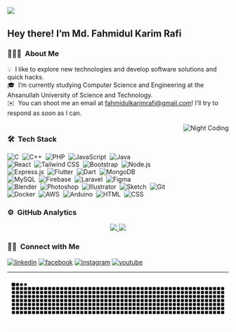   <p><img src="https://media.licdn.com/dms/image/v2/D5616AQEmykPKcrIC0A/profile-displaybackgroundimage-shrink_350_1400/profile-displaybackgroundimage-shrink_350_1400/0/1728824498947?e=1744243200&amp;v=beta&amp;t=JrP8T1Im6EoXQNpMKjPBQLuFYD3hLWv8U3s-Q1cluhg"></p>
<h2>Hey there! I’m Md. Fahmidul Karim Rafi</h2><p></p>
<!-- ## 👋 &nbsp;Hey there! I'm Aditya -->
<h3 id="-about-me">👨🏻‍💻 &nbsp;About Me</h3>
<p>💡 &nbsp;I like to explore new technologies and develop software solutions and quick hacks.<br>
🎓 &nbsp;I’m currently studying Computer Science and Engineering at the Ahsanullah University of Science and Technology.<br>
✉️ &nbsp;You can shoot me an email at <a href="fahmidulkarimrafi@gmail.com">fahmidulkarimrafi@gmail.com</a>! I’ll try to respond as soon as I can.<br> <br>

<img alt="Night Coding" src="https://media3.giphy.com/media/v1.Y2lkPTc5MGI3NjExNGJyYjJqdzdnYXVuc3A1c284MGp6aHN4bjd1M3lucnhjcHh4YnpsYSZlcD12MV9pbnRlcm5hbF9naWZfYnlfaWQmY3Q9Zw/zOvBKUUEERdNm/giphy.gif" align="right">
<h3 id="-tech-stack">🛠 &nbsp;Tech Stack</h3>
<p>
<img src="https://img.shields.io/badge/-C-05122A?style=flat&logo=C&logoColor=A8B9CC" alt="C">&nbsp;
<img src="https://img.shields.io/badge/-C++-05122A?style=flat&logo=C%2B%2B&logoColor=00599C" alt="C++">&nbsp;
<img src="https://img.shields.io/badge/-PHP-05122A?style=flat&logo=php&logoColor=777BB4" alt="PHP">&nbsp;
<img src="https://img.shields.io/badge/-JavaScript-05122A?style=flat&logo=javascript&logoColor=F7DF1E" alt="JavaScript">&nbsp;
<img src="https://img.shields.io/badge/-Java-05122A?style=flat&logo=openjdk&logoColor=007396" alt="Java"><br>
<img src="https://img.shields.io/badge/-React-05122A?style=flat&logo=react&logoColor=61DAFB" alt="React">&nbsp;
<img src="https://img.shields.io/badge/-Tailwind%20CSS-05122A?style=flat&logo=tailwindcss&logoColor=38B2AC" alt="Tailwind CSS">&nbsp;
<img src="https://img.shields.io/badge/-Bootstrap-05122A?style=flat&logo=bootstrap&logoColor=563D7C" alt="Bootstrap">&nbsp;
<img src="https://img.shields.io/badge/-Node.js-05122A?style=flat&logo=node.js&logoColor=339933" alt="Node.js"><br>
<img src="https://img.shields.io/badge/-Express.js-05122A?style=flat&logo=express&logoColor=000000" alt="Express.js">&nbsp;
<img src="https://img.shields.io/badge/-Flutter-05122A?style=flat&logo=flutter&logoColor=02569B" alt="Flutter">&nbsp;
<img src="https://img.shields.io/badge/-Dart-05122A?style=flat&logo=dart&logoColor=0175C2" alt="Dart">&nbsp;
<img src="https://img.shields.io/badge/-MongoDB-05122A?style=flat&logo=mongodb&logoColor=47A248" alt="MongoDB"><br>
<img src="https://img.shields.io/badge/-MySQL-05122A?style=flat&logo=mysql&logoColor=4479A1" alt="MySQL">&nbsp;
<img src="https://img.shields.io/badge/-Firebase-05122A?style=flat&logo=firebase&logoColor=FFCA28" alt="Firebase">&nbsp;
<img src="https://img.shields.io/badge/-Laravel-05122A?style=flat&logo=laravel&logoColor=FF2D20" alt="Laravel">&nbsp;
<img src="https://img.shields.io/badge/-Figma-05122A?style=flat&logo=figma&logoColor=F24E1E" alt="Figma"><br>
<img src="https://img.shields.io/badge/-Blender-05122A?style=flat&logo=blender&logoColor=F5792A" alt="Blender">&nbsp;
<img src="https://img.shields.io/badge/-Photoshop-05122A?style=flat&logo=adobe-photoshop&logoColor=31A8FF" alt="Photoshop">&nbsp;
<img src="https://img.shields.io/badge/-Illustrator-05122A?style=flat&logo=adobe-illustrator&logoColor=FF9A00" alt="Illustrator">&nbsp;
<img src="https://img.shields.io/badge/-Sketch-05122A?style=flat&logo=sketch&logoColor=F7B500" alt="Sketch">&nbsp;
<img src="https://img.shields.io/badge/-Git-05122A?style=flat&logo=git&logoColor=F05032" alt="Git"><br>
<img src="https://img.shields.io/badge/-Docker-05122A?style=flat&logo=docker&logoColor=2496ED" alt="Docker">&nbsp;
<img src="https://img.shields.io/badge/-AWS-05122A?style=flat&logo=amazon-aws&logoColor=FF9900" alt="AWS">&nbsp;
<img src="https://img.shields.io/badge/-Arduino-05122A?style=flat&logo=arduino&logoColor=00979D" alt="Arduino">&nbsp;
<img src="https://img.shields.io/badge/-HTML-05122A?style=flat&logo=html5&logoColor=E34F26" alt="HTML">&nbsp;
<img src="https://img.shields.io/badge/-CSS-05122A?style=flat&logo=css3&logoColor=1572B6" alt="CSS">&nbsp;
</p>

<h3 id="️-github-analytics">⚙️ &nbsp;GitHub Analytics</h3>
<p align="center">
<a href="https://github.com/PDOX103">
  <img height="180em" src="https://github-readme-stats-eight-theta.vercel.app/api?username=PDOX103&amp;show_icons=true&amp;theme=algolia&amp;include_all_commits=true&amp;count_private=true">
  <img height="180em" src="https://github-readme-stats-eight-theta.vercel.app/api/top-langs/?username=PDOX103&amp;layout=compact&amp;langs_count=8&amp;theme=algolia">
</a>
</p>
<h3 id="-connect-with-me">🤝🏻 &nbsp;Connect with Me</h3>
<p align="center">
  
<p><a target="_blank" href="https://www.linkedin.com/in/md-fahmidul-karim-rafi" style="display: inline-block;"><img src="https://img.shields.io/badge/linkedin-logo?style=for-the-badge&logo=linkedin&logoColor=white&color=%230a77b6" alt="linkedin" /></a>
<a target="_blank" href="https://www.facebook.com/fahmidulkarim.paradox.103" style="display: inline-block;"><img src="https://img.shields.io/badge/facebook-logo?style=for-the-badge&logo=facebook&logoColor=white&color=%230866ff" alt="facebook" /></a>
<a target="_blank" href="http://instagram.com/fahmidulkarim" style="display: inline-block;"><img src="https://img.shields.io/badge/instagram-logo?style=for-the-badge&logo=instagram&logoColor=white&color=%23F35369" alt="instagram" /></a>
<a target="_blank" href="https://www.youtube.com/@RaFi-cf8cn" style="display: inline-block;"><img src="https://img.shields.io/badge/youtube-logo?style=for-the-badge&logo=youtube&logoColor=white&color=%23cc0000" alt="youtube" /></a></p>

</p>
<hr>


<picture>
  <source media="(prefers-color-scheme: dark)" srcset="https://raw.githubusercontent.com/PDOX103/PDOX103/output/github-snake-dark.svg" />
  <source media="(prefers-color-scheme: light)" srcset="https://raw.githubusercontent.com/PDOX103/PDOX103/output/github-snake.svg" />
  <img alt="github-snake" src="https://raw.githubusercontent.com/PDOX103/PDOX103/output/github-snake.svg" />
</picture>
